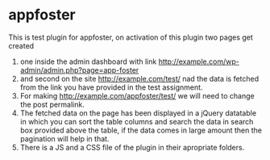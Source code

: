 # appfoster
This is test plugin for appfoster, on activation of this plugin two pages get created
1. one inside the admin dashboard with link http://example.com/wp-admin/admin.php?page=app-foster
2. and second on the site http://example.com/test/ nad the data is fetched from the link you have provided in the test assignment.
3. For making http://example.com/appfoster/test/ we will need to change the post permalink. 
4. The fetched data on the page has been displayed in a jQuery datatable in which you can sort the table columns and search the data in search box provided above the table, if the data comes in large amount then the pagination will help in that.
5. There is a JS and a CSS file of the plugin in their apropriate folders.
